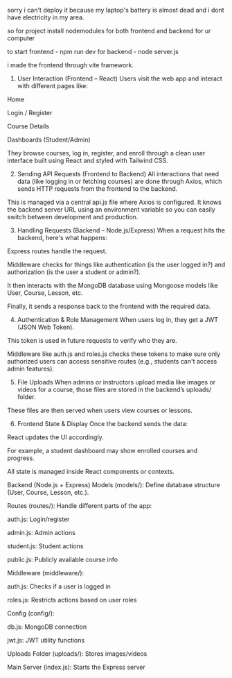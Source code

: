 sorry i can't deploy it because my laptop's battery is almost dead and i dont have electricity in my area.

so for project install nodemodules for both frontend and backend for ur computer

to start frontend - npm run dev
for backend - node server.js

i made the frontend through vite framework.

1. User Interaction (Frontend – React)
Users visit the web app and interact with different pages like:

Home

Login / Register

Course Details

Dashboards (Student/Admin)

They browse courses, log in, register, and enroll through a clean user interface built using React and styled with Tailwind CSS.

2. Sending API Requests (Frontend to Backend)
All interactions that need data (like logging in or fetching courses) are done through Axios, which sends HTTP requests from the frontend to the backend.

This is managed via a central api.js file where Axios is configured. It knows the backend server URL using an environment variable so you can easily switch between development and production.

3. Handling Requests (Backend – Node.js/Express)
When a request hits the backend, here's what happens:

Express routes handle the request.

Middleware checks for things like authentication (is the user logged in?) and authorization (is the user a student or admin?).

It then interacts with the MongoDB database using Mongoose models like User, Course, Lesson, etc.

Finally, it sends a response back to the frontend with the required data.

4. Authentication & Role Management
When users log in, they get a JWT (JSON Web Token).

This token is used in future requests to verify who they are.

Middleware like auth.js and roles.js checks these tokens to make sure only authorized users can access sensitive routes (e.g., students can't access admin features).

5. File Uploads
When admins or instructors upload media like images or videos for a course, those files are stored in the backend’s uploads/ folder.

These files are then served when users view courses or lessons.

6. Frontend State & Display
Once the backend sends the data:

React updates the UI accordingly.

For example, a student dashboard may show enrolled courses and progress.

All state is managed inside React components or contexts.

Backend (Node.js + Express)
Models (models/): Define database structure (User, Course, Lesson, etc.).

Routes (routes/): Handle different parts of the app:

auth.js: Login/register

admin.js: Admin actions

student.js: Student actions

public.js: Publicly available course info

Middleware (middleware/):

auth.js: Checks if a user is logged in

roles.js: Restricts actions based on user roles

Config (config/):

db.js: MongoDB connection

jwt.js: JWT utility functions

Uploads Folder (uploads/): Stores images/videos

Main Server (index.js): Starts the Express server

